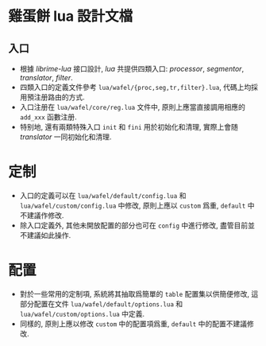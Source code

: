 # 雞蛋餅 lua 設計文檔

## 入口

- 根據 _librime-lua_ 接口設計, _lua_ 共提供四類入口: _processor_, _segmentor_, _translator_, _filter_.
- 四類入口的定義文件參考 `lua/wafel/{proc,seg,tr,filter}.lua`, 代碼上均採用預注册路由的方式.
- 入口注册在 `lua/wafel/core/reg.lua` 文件中, 原則上應當直接調用相應的 `add_xxx` 函數注册.
- 特别地, 還有兩類特殊入口 `init` 和 `fini` 用於初始化和清理, 實際上會随 _translator_ 一同初始化和清理.

# 定制

- 入口的定義可以在 `lua/wafel/default/config.lua` 和 `lua/wafel/custom/config.lua` 中修改, 原則上應以 `custom` 爲重, `default` 中不建議作修改.
- 除入口定義外, 其他未開放配置的部分也可在 `config` 中進行修改, 盡管目前並不建議如此操作.

# 配置

- 對於一些常用的定制項, 系統將其抽取爲簡單的 `table` 配置集以供簡便修改, 這部分配置在文件 `lua/wafel/default/options.lua` 和 `lua/wafel/custom/options.lua` 中定義.
- 同樣的, 原則上應以修改 `custom` 中的配置項爲重, `default` 中的配置不建議修改.
